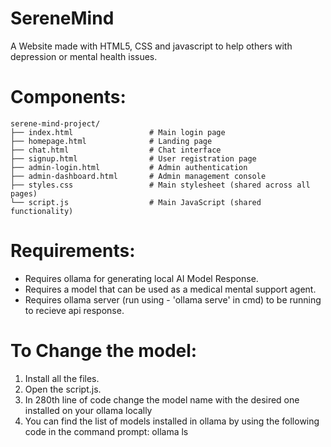 # SereneMind
A Website made with HTML5, CSS and javascript to help others with depression or mental health issues.


# Components:
```
serene-mind-project/
├── index.html                 # Main login page 
├── homepage.html              # Landing page
├── chat.html                  # Chat interface
├── signup.html                # User registration page
├── admin-login.html           # Admin authentication
├── admin-dashboard.html       # Admin management console
├── styles.css                 # Main stylesheet (shared across all pages)
└── script.js                  # Main JavaScript (shared functionality)
```

# Requirements:
  - Requires ollama for generating local AI Model Response.
  - Requires a model that can be used as a medical mental support agent.
  - Requires ollama server (run using - 'ollama serve' in cmd) to be running to recieve api response.

# To Change the model:
  1. Install all the files.
  2. Open the script.js.
  3. In 280th line of code change the model name with the desired one installed on your ollama locally
  4. You can find the list of models installed in ollama by using the following code in the command prompt:  ollama ls
      
